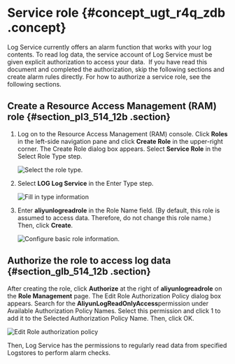 # Service role {#concept_ugt_r4q_zdb .concept}

Log Service currently offers an alarm function that works with your log contents. To read log data, the service account of Log Service must be given explicit authorization to access your data.  If you have read this document and completed the authorization, skip the following sections and create alarm rules directly. For how to authorize a service role, see the following sections.

## Create a Resource Access Management \(RAM\) role {#section_pl3_514_12b .section}

1.  Log on to the Resource Access Management \(RAM\) console. Click **Roles** in the left-side navigation pane and click **Create Role** in the upper-right corner. The Create Role dialog box appears. Select **Service Role** in the Select Role Type step.

    ![](images/5836_en-US.png "Select the role type.")

2.  Select **LOG Log Service** in the Enter Type step.

    ![](images/5837_en-US.png "Fill in type information")

3.  Enter **aliyunlogreadrole** in the Role Name field. \(By default, this role is assumed to access data. Therefore, do not change this role name.\) Then, click **Create**.

    ![](images/5838_en-US.png "Configure basic role information.")


## Authorize the role to access log data {#section_glb_514_12b .section}

After creating the role, click **Authorize** at the right of **aliyunlogreadrole** on the **Role Management** page. The Edit Role Authorization Policy dialog box appears. Search for the **AliyunLogReadOnlyAccess**permission under Available Authorization Policy Names. Select this permission and click 1 to add it to the Selected Authorization Policy Name. Then, click OK.

![](images/5839_en-US.png "Edit Role authorization policy")

Then, Log Service has the permissions to regularly read data from specified Logstores to perform alarm checks.


